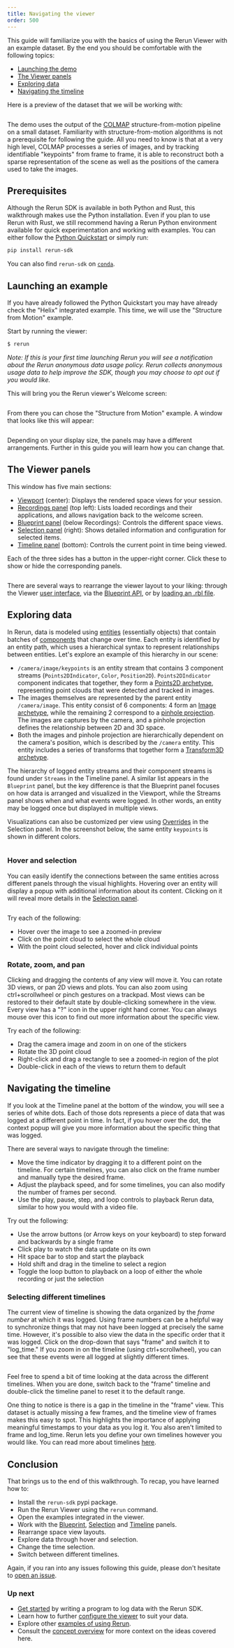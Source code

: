 ```yaml
---
title: Navigating the viewer
order: 500
---
```


This guide will familiarize you with the basics of using the Rerun Viewer with an example dataset. By the end you should be comfortable with the following topics:

-   [Launching the demo](#launching-the-demo)
-   [The Viewer panels](#the-viewer-panels)
-   [Exploring data](#exploring-data)
-   [Navigating the timeline](#navigating-the-timeline)

Here is a preview of the dataset that we will be working with:

<picture>
  <img src="https://static.rerun.io/viewer_walkthrough_preview/eba55ea05deef665393cf42cc48d1236b4cc9692/full.png" alt="">
  <source media="(max-width: 480px)" srcset="https://static.rerun.io/viewer_walkthrough_preview/eba55ea05deef665393cf42cc48d1236b4cc9692/480w.png">
  <source media="(max-width: 768px)" srcset="https://static.rerun.io/viewer_walkthrough_preview/eba55ea05deef665393cf42cc48d1236b4cc9692/768w.png">
  <source media="(max-width: 1024px)" srcset="https://static.rerun.io/viewer_walkthrough_preview/eba55ea05deef665393cf42cc48d1236b4cc9692/1024w.png">
  <source media="(max-width: 1200px)" srcset="https://static.rerun.io/viewer_walkthrough_preview/eba55ea05deef665393cf42cc48d1236b4cc9692/1200w.png">
</picture>

The demo uses the output of the [COLMAP](https://colmap.github.io/) structure-from-motion pipeline on a small dataset.
Familiarity with structure-from-motion algorithms is not a prerequisite for following the guide. All you need to know is
that at a very high level, COLMAP processes a series of images, and by tracking identifiable "keypoints" from frame to
frame, it is able to reconstruct both a sparse representation of the scene as well as the positions of the camera used
to take the images.

## Prerequisites

Although the Rerun SDK is available in both Python and Rust, this walkthrough makes use the Python installation. Even if
you plan to use Rerun with Rust, we still recommend having a Rerun Python environment available for quick
experimentation and working with examples. You can either follow the [Python Quickstart](./quick-start/python.md) or simply run:

```bash
pip install rerun-sdk
```

You can also find `rerun-sdk` on [`conda`](https://github.com/conda-forge/rerun-sdk-feedstock).

## Launching an example

If you have already followed the Python Quickstart you may have already check the "Helix" integrated example. This time, we will use the "Structure from Motion" example.

Start by running the viewer:

```bash
$ rerun
```

_Note: If this is your first time launching Rerun you will see a notification about the Rerun anonymous data usage
policy. Rerun collects anonymous usage data to help improve the SDK, though you may choose to opt out if you would
like._

This will bring you the Rerun viewer's Welcome screen:

<img src="https://static.rerun.io/welcome-screen/91f9bb2beca6c88ec3bfcdbeb0377d9164457f48/full.png" alt="">
  <source media="(max-width: 480px)" srcset="https://static.rerun.io/welcome-screen/91f9bb2beca6c88ec3bfcdbeb0377d9164457f48/480w.png">
  <source media="(max-width: 768px)" srcset="https://static.rerun.io/welcome-screen/91f9bb2beca6c88ec3bfcdbeb0377d9164457f48/768w.png">
  <source media="(max-width: 1024px)" srcset="https://static.rerun.io/welcome-screen/91f9bb2beca6c88ec3bfcdbeb0377d9164457f48/1024w.png">
  <source media="(max-width: 1200px)" srcset="https://static.rerun.io/welcome-screen/91f9bb2beca6c88ec3bfcdbeb0377d9164457f48/1200w.png">
</picture>

From there you can chose the "Structure from Motion" example. A window that looks like this will appear:

<picture>
  <img src="https://static.rerun.io/viewer_walkthrough_car_open/b5fa19d6bee481142b01b253ff63eef4066e1c96/full.png" alt="">
  <source media="(max-width: 480px)" srcset="https://static.rerun.io/viewer_walkthrough_car_open/b5fa19d6bee481142b01b253ff63eef4066e1c96/480w.png">
  <source media="(max-width: 768px)" srcset="https://static.rerun.io/viewer_walkthrough_car_open/b5fa19d6bee481142b01b253ff63eef4066e1c96/768w.png">
  <source media="(max-width: 1024px)" srcset="https://static.rerun.io/viewer_walkthrough_car_open/b5fa19d6bee481142b01b253ff63eef4066e1c96/1024w.png">
  <source media="(max-width: 1200px)" srcset="https://static.rerun.io/viewer_walkthrough_car_open/b5fa19d6bee481142b01b253ff63eef4066e1c96/1200w.png">
</picture>

Depending on your display size, the panels may have a different arrangements. Further in this guide you will learn how you can change that.

## The Viewer panels

This window has five main sections:

-   [Viewport](../reference/viewer/viewport.md) (center): Displays the rendered space views for your session.
-   [Recordings panel](../concepts/apps-and-recordings.md) (top left): Lists loaded recordings and their applications, and allows navigation back to the welcome screen.
-   [Blueprint panel](../reference/viewer/blueprint.md) (below Recordings): Controls the different space views.
-   [Selection panel](../reference/viewer/selection.md) (right): Shows detailed information and configuration for selected items.
-   [Timeline panel](../reference/viewer/timeline.md) (bottom): Controls the current point in time being viewed.

Each of the three sides has a button in the upper-right corner. Click these to show or hide the corresponding panels.

<picture>
  <img src="https://static.rerun.io/viewer_walkthrough_car_toggle_panels/438e5e3fd70da11d15426e1d33510c60e0128dc8/full.png" alt="">
  <source media="(max-width: 480px)" srcset="https://static.rerun.io/viewer_walkthrough_car_toggle_panels/438e5e3fd70da11d15426e1d33510c60e0128dc8/480w.png">
  <source media="(max-width: 768px)" srcset="https://static.rerun.io/viewer_walkthrough_car_toggle_panels/438e5e3fd70da11d15426e1d33510c60e0128dc8/768w.png">
  <source media="(max-width: 1024px)" srcset="https://static.rerun.io/viewer_walkthrough_car_toggle_panels/438e5e3fd70da11d15426e1d33510c60e0128dc8/1024w.png">
  <source media="(max-width: 1200px)" srcset="https://static.rerun.io/viewer_walkthrough_car_toggle_panels/438e5e3fd70da11d15426e1d33510c60e0128dc8/1200w.png">
</picture>

There are several ways to rearrange the viewer layout to your liking: through the Viewer [user interface](configure-the-viewer/interactively.md),
via the [Blueprint API](configure-the-viewer/through-code-tutorial.md), or by [loading an .rbl file](configure-the-viewer/save-and-load.md).

## Exploring data

In Rerun, data is modeled using [entities](../concepts/entity-component.md) (essentially objects) that contain batches of [components](../reference/types/components.md)
that change over time. Each entity is identified by an entity path, which uses a hierarchical syntax to represent relationships between entities.
Let's explore an example of this hierarchy in our scene:

-   `/camera/image/keypoints` is an entity stream that contains 3 component streams (`Points2DIndicator`, `Color`, `Position2D`). `Points2DIndicator` component indicates that together, they form a [Points2D archetype](../reference/types/archetypes/points2d.md),
    representing point clouds that were detected and tracked in images.
-   The images themselves are represented by the parent entity `/camera/image`. This entity consist of 6 components: 4 form an [Image archetype](../reference/types/archetypes/image.md),
    while the remaining 2 correspond to a [pinhole projection](../reference/types/archetypes/pinhole.md). The images are captures by the camera, and a pinhole projection defines the relationship between 2D and 3D space.
-   Both the images and pinhole projection are hierarchically dependent on the camera's position, which is described by the `/camera` entity. This entity includes a series of transforms that together form a [Transform3D archetype](../reference/types/archetypes/transform3d.md).

The hierarchy of logged entity streams and their component streams is found under `Streams` in the Timeline panel. A similar list appears in the `Blueprint` panel, but the key difference is that the Blueprint panel focuses on how data is arranged and visualized in the Viewport, while the Streams panel shows when and what events were logged. In other words, an entity may be logged once but displayed in multiple views.

Visualizations can also be customized per view using [Overrides](../concepts/visualizers-and-overrides.md) in the Selection panel. In the screenshot below, the same entity `keypoints` is shown in different colors.

<picture>
  <img src="https://static.rerun.io/viewer_walkthrough_overrides/ae0bd0d0f32296d33d60830d2920f18dadd3e076/full.png" alt="">
  <source media="(max-width: 480px)" srcset="https://static.rerun.io/viewer_walkthrough_overrides/ae0bd0d0f32296d33d60830d2920f18dadd3e076/480w.png">
  <source media="(max-width: 768px)" srcset="https://static.rerun.io/viewer_walkthrough_overrides/ae0bd0d0f32296d33d60830d2920f18dadd3e076/768w.png">
  <source media="(max-width: 1024px)" srcset="https://static.rerun.io/viewer_walkthrough_overrides/ae0bd0d0f32296d33d60830d2920f18dadd3e076/1024w.png">
  <source media="(max-width: 1200px)" srcset="https://static.rerun.io/viewer_walkthrough_overrides/ae0bd0d0f32296d33d60830d2920f18dadd3e076/1200w.png">
</picture>

### Hover and selection

You can easily identify the connections between the same entities across different panels through the visual highlights. Hovering over an entity will
display a popup with additional information about its content. Clicking on it will reveal more details in the [Selection panel](../reference/viewer/selection.md).

<picture>
  <img src="https://static.rerun.io/viewer_walkthrough_car_relations/4a01fd9367b47fa3f1f82d27fc879ce25c3ac6fd/full.png" alt="">
  <source media="(max-width: 480px)" srcset="https://static.rerun.io/viewer_walkthrough_car_relations/4a01fd9367b47fa3f1f82d27fc879ce25c3ac6fd/480w.png">
  <source media="(max-width: 768px)" srcset="https://static.rerun.io/viewer_walkthrough_car_relations/4a01fd9367b47fa3f1f82d27fc879ce25c3ac6fd/768w.png">
  <source media="(max-width: 1024px)" srcset="https://static.rerun.io/viewer_walkthrough_car_relations/4a01fd9367b47fa3f1f82d27fc879ce25c3ac6fd/1024w.png">
  <source media="(max-width: 1200px)" srcset="https://static.rerun.io/viewer_walkthrough_car_relations/4a01fd9367b47fa3f1f82d27fc879ce25c3ac6fd/1200w.png">
</picture>

Try each of the following:

-   Hover over the image to see a zoomed-in preview
-   Click on the point cloud to select the whole cloud
-   With the point cloud selected, hover and click individual points

### Rotate, zoom, and pan

Clicking and dragging the contents of any view will move it. You can rotate 3D views, or pan 2D views and plots. You can
also zoom using ctrl+scrollwheel or pinch gestures on a trackpad. Most views can be restored to their default state by
double-clicking somewhere in the view. Every view has a "?" icon in the upper right hand corner. You can always mouse
over this icon to find out more information about the specific view.

Try each of the following:

-   Drag the camera image and zoom in on one of the stickers
-   Rotate the 3D point cloud
-   Right-click and drag a rectangle to see a zoomed-in region of the plot
-   Double-click in each of the views to return them to default

## Navigating the timeline

If you look at the Timeline panel at the bottom of the window, you will see a series of white dots. Each of those dots
represents a piece of data that was logged at a different point in time. In fact, if you hover over the dot, the context popup will give you more information about
the specific thing that was logged.

There are several ways to navigate through the timeline:

-   Move the time indicator by dragging it to a different point on the timeline.
    For certain timelines, you can also click on the frame number and manually type the desired frame.
-   Adjust the playback speed, and for some timelines, you can also modify the number of frames per second.
-   Use the play, pause, step, and loop controls to playback Rerun data, similar to how you would with a video file.

Try out the following:

-   Use the arrow buttons (or Arrow keys on your keyboard) to step forward and backwards by a single frame
-   Click play to watch the data update on its own
-   Hit space bar to stop and start the playback
-   Hold shift and drag in the timeline to select a region
-   Toggle the loop button to playback on a loop of either the whole recording or just the selection

### Selecting different timelines

The current view of timeline is showing the data organized by the _frame number_ at which it was logged. Using frame
numbers can be a helpful way to synchronize things that may not have been logged at precisely the same time. However,
it's possible to also view the data in the specific order that it was logged. Click on the drop-down that says "frame"
and switch it to "log_time." If you zoom in on the timeline (using ctrl+scrollwheel), you can see that these events were
all logged at slightly different times.

<picture>
  <img src="https://static.rerun.io/viewer_walkthrough_timelines/b5453077ce8ad6cb473ef49211ee69085df0bc46/full.png" alt="">
  <source media="(max-width: 480px)" srcset="https://static.rerun.io/viewer_walkthrough_timelines/b5453077ce8ad6cb473ef49211ee69085df0bc46/480w.png">
  <source media="(max-width: 768px)" srcset="https://static.rerun.io/viewer_walkthrough_timelines/b5453077ce8ad6cb473ef49211ee69085df0bc46/768w.png">
  <source media="(max-width: 1024px)" srcset="https://static.rerun.io/viewer_walkthrough_timelines/b5453077ce8ad6cb473ef49211ee69085df0bc46/1024w.png">
  <source media="(max-width: 1200px)" srcset="https://static.rerun.io/viewer_walkthrough_timelines/b5453077ce8ad6cb473ef49211ee69085df0bc46/1200w.png">
</picture>

Feel free to spend a bit of time looking at the data across the different timelines. When you are done, switch back
to the "frame" timeline and double-click the timeline panel to reset it to the default range.

One thing to notice is there is a gap in the timeline in the "frame" view. This dataset is actually missing a few
frames, and the timeline view of frames makes this easy to spot. This highlights the importance of applying meaningful
timestamps to your data as you log it. You also aren't limited to frame and log_time. Rerun lets you define your own
timelines however you would like. You can read more about timelines [here](../concepts/timelines.md).

## Conclusion

That brings us to the end of this walkthrough. To recap, you have learned how to:

-   Install the `rerun-sdk` pypi package.
-   Run the Rerun Viewer using the `rerun` command.
-   Open the examples integrated in the viewer.
-   Work with the [Blueprint](../reference/viewer/blueprint.md), [Selection](../reference/viewer/selection.md) and [Timeline](../reference/viewer/timeline.md) panels.
-   Rearrange space view layouts.
-   Explore data through hover and selection.
-   Change the time selection.
-   Switch between different timelines.

Again, if you ran into any issues following this guide, please don't hesitate to [open an issue](https://github.com/rerun-io/rerun/issues/new/choose).

### Up next

-   [Get started](./quick-start) by writing a program to log data with the Rerun SDK.
-   Learn how to further [configure the viewer](./configure-the-viewer) to suit your data.
-   Explore other [examples of using Rerun](/examples).
-   Consult the [concept overview](../concepts.md) for more context on the ideas covered here.
